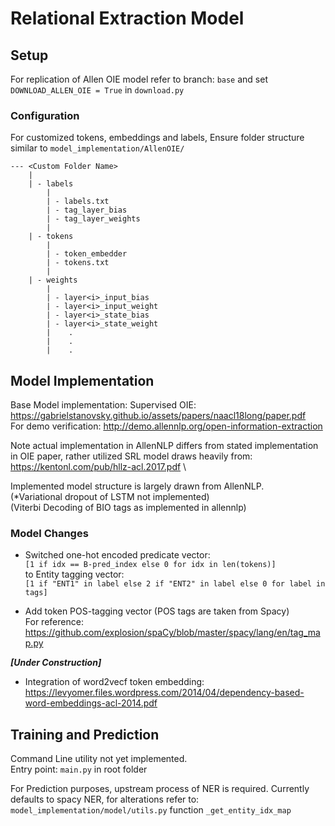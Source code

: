 # Relational Extraction Model

## Setup

For replication of Allen OIE model refer to branch: `base` and set `DOWNLOAD_ALLEN_OIE = True` in `download.py`

### Configuration
For customized tokens, embeddings and labels, Ensure folder structure similar to `model_implementation/AllenOIE/`
```
--- <Custom Folder Name>
    |
    | - labels
        |
        | - labels.txt
        | - tag_layer_bias
        | - tag_layer_weights
        |
    | - tokens
        |
        | - token_embedder
        | - tokens.txt
        |
    | - weights
        |
        | - layer<i>_input_bias
        | - layer<i>_input_weight
        | - layer<i>_state_bias
        | - layer<i>_state_weight
        |    .
        |    .
        |    .
```

## Model Implementation

Base Model implementation:
Supervised OIE:
https://gabrielstanovsky.github.io/assets/papers/naacl18long/paper.pdf \
For demo verification: http://demo.allennlp.org/open-information-extraction

Note actual implementation in AllenNLP differs from stated implementation in OIE paper, rather utilized SRL model draws heavily from:\
https://kentonl.com/pub/hllz-acl.2017.pdf \

Implemented model structure is largely drawn from AllenNLP.\
(*Variational dropout of LSTM not implemented)\
(Viterbi Decoding of BIO tags as implemented in allennlp)


### Model Changes
- Switched one-hot encoded predicate vector:\
`[1 if idx == B-pred_index else 0 for idx in len(tokens)]`\
to Entity tagging vector:\
`[1 if "ENT1" in label else 2 if "ENT2" in label else 0 for label in tags]`

- Add token POS-tagging vector (POS tags are taken from Spacy)\
For reference: https://github.com/explosion/spaCy/blob/master/spacy/lang/en/tag_map.py

***[Under Construction]***
- Integration of word2vecf token embedding: https://levyomer.files.wordpress.com/2014/04/dependency-based-word-embeddings-acl-2014.pdf


## Training and Prediction

Command Line utility not yet implemented.\
Entry point: `main.py` in root folder

For Prediction purposes, upstream process of NER is required. Currently defaults to spacy NER, for alterations refer to:\
`model_implementation/model/utils.py` function `_get_entity_idx_map`

